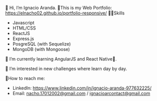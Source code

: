 👋 Hi, I’m Ignacio Aranda.
💼This is my Web Portfolio: https://elnacho02.github.io/portfolio-responsive/
👨‍💻Skills 
- Javascript
- HTML/CSS
- ReactJS
- Express.js
- PosgreSQL (with Sequelize)
- MongoDB (with Mongoose)

🌱 I’m currently learning AngularJS and React Native📱.

👀 I’m interested in new challenges where learn day by day.

📧How to reach me:
- LinkedIn: https://www.linkedin.com/in/ignacio-aranda-977632225/
- Email: nacho.17012002@gmail.com / ignacioarcontact@gmail.com



